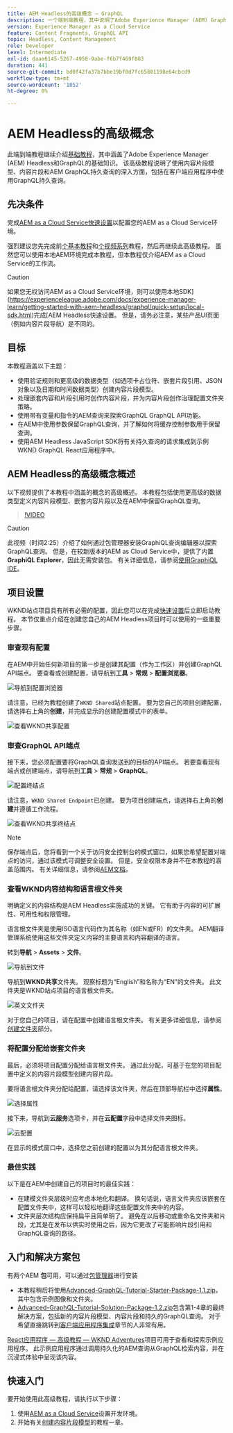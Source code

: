 ```yaml
---
title: AEM Headless的高级概念 — GraphQL
description: 一个端到端教程，其中说明了Adobe Experience Manager (AEM) GraphQL API的高级概念。
version: Experience Manager as a Cloud Service
feature: Content Fragments, GraphQL API
topic: Headless, Content Management
role: Developer
level: Intermediate
exl-id: daae6145-5267-4958-9abe-f6b7f469f803
duration: 441
source-git-commit: bd0f42fa37b7bbe19bf0d7fc65801198e64cbcd9
workflow-type: tm+mt
source-wordcount: '1052'
ht-degree: 0%

---
```


# AEM Headless的高级概念

此端到端教程继续介绍[基础教程](../multi-step/overview.md)，其中涵盖了Adobe Experience Manager (AEM) Headless和GraphQL的基础知识。 该高级教程说明了使用内容片段模型、内容片段和AEM GraphQL持久查询的深入方面，包括在客户端应用程序中使用GraphQL持久查询。

## 先决条件

完成[AEM as a Cloud Service快速设置](../quick-setup/cloud-service.md)以配置您的AEM as a Cloud Service环境。

强烈建议您先完成前[个基本教程](../multi-step/overview.md)和[个视频系列](../video-series/modeling-basics.md)教程，然后再继续此高级教程。 虽然您可以使用本地AEM环境完成本教程，但本教程仅介绍AEM as a Cloud Service的工作流。

>[!CAUTION]
>
>如果您无权访问AEM as a Cloud Service环境，则可以使用本地SDK](https://experienceleague.adobe.com/docs/experience-manager-learn/getting-started-with-aem-headless/graphql/quick-setup/local-sdk.html)完成[AEM Headless快速设置。 但是，请务必注意，某些产品UI页面（例如内容片段导航）是不同的。



## 目标

本教程涵盖以下主题：

* 使用验证规则和更高级的数据类型（如选项卡占位符、嵌套片段引用、JSON对象以及日期和时间数据类型）创建内容片段模型。
* 处理嵌套内容和片段引用时创作内容片段，并为内容片段创作治理配置文件夹策略。
* 使用带有变量和指令的AEM查询来探索GraphQL GraphQL API功能。
* 在AEM中使用参数保留GraphQL查询，并了解如何将缓存控制参数用于保留查询。
* 使用AEM Headless JavaScript SDK将有关持久查询的请求集成到示例WKND GraphQL React应用程序中。

## AEM Headless的高级概念概述

以下视频提供了本教程中涵盖的概念的高级概述。 本教程包括使用更高级的数据类型定义内容片段模型、嵌套内容片段以及在AEM中保留GraphQL查询。

>[!VIDEO](https://video.tv.adobe.com/v/340035?quality=12&learn=on)

>[!CAUTION]
>
>此视频（时间2:25）介绍了如何通过包管理器安装GraphiQL查询编辑器以探索GraphQL查询。 但是，在较新版本的AEM as Cloud Service中，提供了内置&#x200B;**GraphiQL Explorer**，因此无需安装包。 有关详细信息，请参阅[使用GraphiQL IDE](https://experienceleague.adobe.com/docs/experience-manager-cloud-service/content/headless/graphql-api/graphiql-ide.html)。


## 项目设置

WKND站点项目具有所有必需的配置，因此您可以在完成[快速设置](../quick-setup/cloud-service.md)后立即启动教程。 本节仅重点介绍在创建您自己的AEM Headless项目时可以使用的一些重要步骤。


### 审查现有配置

在AEM中开始任何新项目的第一步是创建其配置（作为工作区）并创建GraphQL API端点。 要查看或创建配置，请导航到&#x200B;**工具** > **常规** > **配置浏览器**。

![导航到配置浏览器](assets/overview/create-configuration.png)

请注意，已经为教程创建了`WKND Shared`站点配置。 要为您自己的项目创建配置，请选择右上角的&#x200B;**创建**，并完成显示的创建配置模式中的表单。

![查看WKND共享配置](assets/overview/review-wknd-shared-configuration.png)

### 审查GraphQL API端点

接下来，您必须配置要将GraphQL查询发送到的目标的API端点。 若要查看现有端点或创建端点，请导航到&#x200B;**工具** > **常规** > **GraphQL**。

![配置终结点](assets/overview/endpoints.png)

请注意，`WKND Shared Endpoint`已创建。 要为项目创建端点，请选择右上角的&#x200B;**创建**&#x200B;并遵循工作流程。

![查看WKND共享终结点](assets/overview/review-wknd-shared-endpoint.png)

>[!NOTE]
>
> 保存端点后，您将看到一个关于访问安全控制台的模式窗口，如果您希望配置对端点的访问，通过该模式可调整安全设置。 但是，安全权限本身并不在本教程的涵盖范围内。 有关详细信息，请参阅[AEM文档](https://experienceleague.adobe.com/docs/experience-manager-65/administering/security/security.html)。

### 查看WKND内容结构和语言根文件夹

明确定义的内容结构是AEM Headless实施成功的关键。 它有助于内容的可扩展性、可用性和权限管理。

语言根文件夹是使用ISO语言代码作为其名称（如EN或FR）的文件夹。 AEM翻译管理系统使用这些文件夹定义内容的主要语言和内容翻译的语言。

转到&#x200B;**导航** > **Assets** > **文件**。

![导航到文件](assets/overview/files.png)

导航到&#x200B;**WKND共享**&#x200B;文件夹。 观察标题为“English”和名称为“EN”的文件夹。 此文件夹是WKND站点项目的语言根文件夹。

![英文文件夹](assets/overview/english.png)

对于您自己的项目，请在配置中创建语言根文件夹。 有关更多详细信息，请参阅[创建文件夹](/help/headless-tutorial/graphql/advanced-graphql/author-content-fragments.md#create-folders)部分。

### 将配置分配给嵌套文件夹

最后，必须将项目配置分配给语言根文件夹。 通过此分配，可基于在您的项目配置中定义的内容片段模型创建内容片段。

要将语言根文件夹分配给配置，请选择该文件夹，然后在顶部导航栏中选择&#x200B;**属性**。

![选择属性](assets/overview/properties.png)

接下来，导航到&#x200B;**云服务**&#x200B;选项卡，并在&#x200B;**云配置**&#x200B;字段中选择文件夹图标。

![云配置](assets/overview/cloud-conf.png)

在显示的模式窗口中，选择您之前创建的配置以为其分配语言根文件夹。

### 最佳实践

以下是在AEM中创建自己的项目时的最佳实践：

* 在建模文件夹层级时应考虑本地化和翻译。 换句话说，语言文件夹应该嵌套在配置文件夹中，这样可以轻松地翻译这些配置文件夹中的内容。
* 文件夹层次结构应保持扁平且简单明了。 避免在以后移动或重命名文件夹和片段，尤其是在发布以供实时使用之后，因为它更改了可能影响片段引用和GraphQL查询的路径。

## 入门和解决方案包

有两个AEM **包**&#x200B;可用，可以通过[包管理器](/help/headless-tutorial/graphql/advanced-graphql/author-content-fragments.md#sample-content)进行安装

* 本教程稍后将使用[Advanced-GraphQL-Tutorial-Starter-Package-1.1.zip](/help/headless-tutorial/graphql/advanced-graphql/assets/tutorial-files/Advanced-GraphQL-Tutorial-Starter-Package-1.1.zip)，其中包含示例图像和文件夹。
* [Advanced-GraphQL-Tutorial-Solution-Package-1.2.zip](/help/headless-tutorial/graphql/advanced-graphql/assets/tutorial-files/Advanced-GraphQL-Tutorial-Solution-Package-1.2.zip)包含第1-4章的最终解决方案，包括新的内容片段模型、内容片段和持久的GraphQL查询。 对于希望直接跳转到[客户端应用程序集成](/help/headless-tutorial/graphql/advanced-graphql/client-application-integration.md)章节的人非常有用。


[React应用程序 — 高级教程 — WKND Adventures](https://github.com/adobe/aem-guides-wknd-graphql/blob/main/advanced-tutorial/README.md)项目可用于查看和探索示例应用程序。 此示例应用程序通过调用持久化的AEM查询从GraphQL检索内容，并在沉浸式体验中呈现该内容。

## 快速入门

要开始使用此高级教程，请执行以下步骤：

1. 使用[AEM as a Cloud Service](../quick-setup/cloud-service.md)设置开发环境。
1. 开始有关[创建内容片段模型](/help/headless-tutorial/graphql/advanced-graphql/create-content-fragment-models.md)的教程一章。
